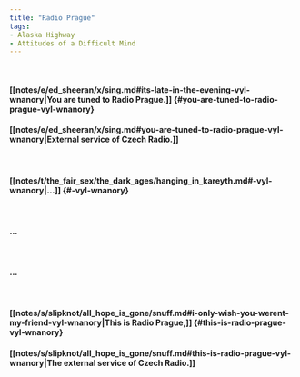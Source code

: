 ```yaml
---
title: "Radio Prague"
tags:
- Alaska Highway
- Attitudes of a Difficult Mind
---
```

&nbsp;
#### [[notes/e/ed_sheeran/x/sing.md#its-late-in-the-evening-vyl-wnanory|You are tuned to Radio Prague.]] {#you-are-tuned-to-radio-prague-vyl-wnanory}
#### [[notes/e/ed_sheeran/x/sing.md#you-are-tuned-to-radio-prague-vyl-wnanory|External service of Czech Radio.]]
&nbsp;
#### [[notes/t/the_fair_sex/the_dark_ages/hanging_in_kareyth.md#-vyl-wnanory|...]] {#-vyl-wnanory}
&nbsp;
#### ...
&nbsp;
#### ...
&nbsp;
#### [[notes/s/slipknot/all_hope_is_gone/snuff.md#i-only-wish-you-werent-my-friend-vyl-wnanory|This is Radio Prague,]] {#this-is-radio-prague-vyl-wnanory}
#### [[notes/s/slipknot/all_hope_is_gone/snuff.md#this-is-radio-prague-vyl-wnanory|The external service of Czech Radio.]]
